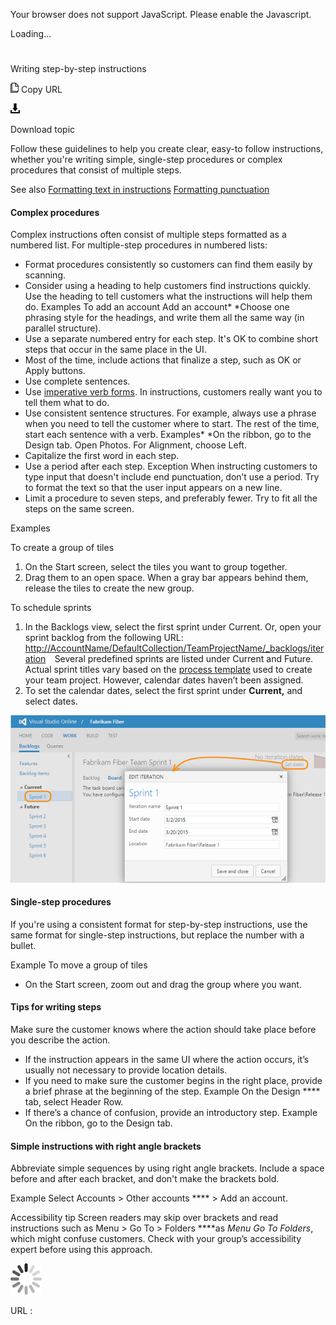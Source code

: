 Your browser does not support JavaScript. Please enable the Javascript.

Loading...

# 

Writing step-by-step instructions

![Copy URL](writing-step-by-step-instructions_files/Copy.png)
Copy URL

![Download](writing-step-by-step-instructions_files/Download.png)

Download topic

Follow
these guidelines to help you create clear, easy-to follow instructions,
whether you're writing simple, single-step procedures or complex
procedures that consist of multiple steps.

See also
[Formatting text in instructions](https://worldready.cloudapp.net/Styleguide/Read?id=2700&topicid=29014)
[Formatting punctuation](https://worldready.cloudapp.net/Styleguide/Read?id=2700&topicid=28750)

#### Complex procedures

Complex
instructions often consist of multiple steps formatted as a
numbered list. For multiple-step procedures in numbered lists: 

  - Format procedures consistently so customers can find them easily by scanning.
  - Consider
    using a heading to help customers find instructions quickly. Use
    the heading to tell customers what the instructions will help them
    do.
    Examples
    To add an account
     Add an account*
    *Choose one phrasing style for the headings, and write them all the same way (in parallel structure).
  - Use a separate numbered entry for each step. It's OK to combine short steps that occur in the same place in the UI.
  - Most of the time, include actions that finalize a step, such as OK or Apply buttons.
  - Use complete sentences.
  - Use [imperative verb forms](https://worldready.cloudapp.net/Styleguide/Read?id=2700&topicid=25523). In instructions, customers really want you to tell them what to do.
  - Use
    consistent sentence structures. For example, always use
    a phrase when you need to tell the customer where to start. The
    rest of the time, start each sentence with a verb.
    Examples*
    *On the ribbon, go to the Design tab.
    Open Photos.
    For Alignment, choose Left.
  - Capitalize the first word in each step.
  - Use a period after each step.
    Exception
    When instructing
    customers to type input that doesn't include end
    punctuation, don’t use a period. Try to format the text so that the
    user input appears on a new line.
  - Limit a procedure to seven steps, and preferably fewer. Try to fit all the steps on the same screen. 

Examples

To create a group of tiles

1.  On the Start screen, select the tiles you want to group together. 
2.  Drag them to an open space. When a gray bar appears behind them, release the tiles to create the new group. 

To schedule sprints

1.  In the Backlogs view, select the first sprint under Current. Or, open your sprint backlog from the following URL:
    [http://AccountName/DefaultCollection/TeamProjectName/\_backlogs/iteration](http://accountname/DefaultCollection/TeamProjectName/_backlogs/iteration)`  `Several predefined sprints are listed under Current and Future. Actual sprint titles vary based on the [process template](https://msdn.microsoft.com/library/ms400752.aspx) used to create your team project. However, calendar dates haven’t been assigned.
2.  To set the calendar dates, select the first sprint under **Current,** and select dates. 

![](writing-step-by-step-instructions_files/1122697927.png)

#### Single-step procedures

If
you're using a consistent format for step-by-step instructions,
use the same format for single-step instructions, but replace the
number with a bullet. 

Example
To move a group of tiles

  - On the Start screen, zoom out and drag the group where you want.

#### Tips for writing steps

Make sure the customer knows where the action should take place before you describe the action. 

  - If the instruction appears in the same UI where the action occurs, it’s usually not necessary to provide location details.
  - If you need to make sure the customer begins in the right place, provide a brief phrase at the beginning of the step.
    Example On the Design **** tab, select Header Row.
  - If there’s a chance of confusion, provide an introductory step. 
    Example On the ribbon, go to the Design tab.

#### Simple instructions with right angle brackets

Abbreviate
simple sequences by using right angle brackets. Include a
space before and after each bracket, and don't make the
brackets bold. 

Example Select Accounts \> Other accounts **** \> Add an account.

Accessibility tip Screen readers may skip over brackets and read instructions such as Menu \> Go To \> Folders ****as *Menu Go To Folders*, which might confuse customers. Check with your group’s accessibility expert before using this approach.

![In progress](writing-step-by-step-instructions_files/activity-large.gif)

URL :
